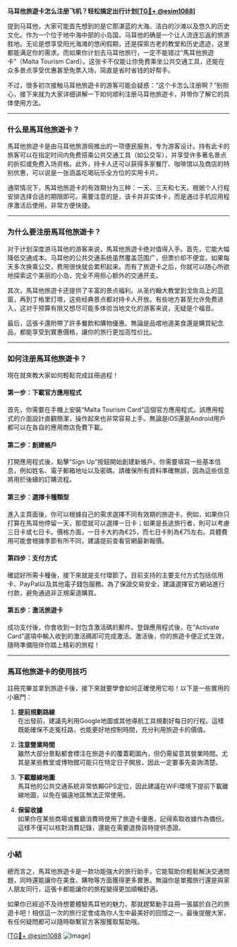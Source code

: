 **马耳他旅遊卡怎么注册飞机？轻松搞定出行计划[[TG💪+ @esim1088](https://t.me/s/esim1088)]**

提到马耳他，大家可能首先想到的是它那湛蓝的大海、洁白的沙滩以及悠久的历史文化。作为一个位于地中海中部的小岛国，马耳他的确是一个让人流连忘返的旅游胜地。无论是想享受阳光海滩的悠闲假期，还是探索古老的教堂和历史遗迹，这里都能满足你的需求。而如果你计划去马耳他旅行，一定不能错过“馬耳他旅遊卡”（Malta Tourism Card）。这张卡不仅能让你免费乘坐公共交通工具，还能在众多景点享受优惠甚至免票入场，简直是省时省钱的好帮手。

不过，很多初次接触马耳他旅遊卡的游客可能会疑惑：“这个卡怎么注册啊？”别担心，接下来就为大家详细讲解一下如何顺利注册马耳他旅遊卡，并带你了解它的具体使用方法。

---

### **什么是馬耳他旅遊卡？**
馬耳他旅遊卡是由马耳他旅游局推出的一项便民服务，专为游客设计。持有此卡的旅客可以在指定时间内免费搭乘公共交通工具（如公交车），并享受许多著名景点的折扣或免费入场资格。此外，持卡人还可以获得多家餐厅、咖啡馆以及商店的特别优惠，可以说是一张涵盖吃喝玩乐全方位的实用卡片。

通常情况下，馬耳他旅遊卡的有效期分为三种：一天、三天和七天。根据个人行程安排选择合适的期限即可。需要注意的是，该卡并非实体卡，而是通过手机应用程序激活后使用，非常方便快捷。

---

### **为什么要注册馬耳他旅遊卡？**
对于计划深度游马耳他的游客来说，馬耳他旅遊卡绝对值得入手。首先，它能大幅降低交通成本。马耳他的公共交通系统虽然覆盖范围广，但票价却不便宜。如果每天多次换乘公交，费用很快就会累积起来。而有了旅遊卡之后，你就可以随心所欲地探索这个美丽的小岛，完全不用担心额外的交通开支。

其次，馬耳他旅遊卡还提供了丰富的景点福利。从圣约翰大教堂到戈佐岛上的蓝窗，再到丁格里灯塔，这些经典景点都对持卡人开放。有些地方甚至允许免费进入，这对于预算有限又想尽可能多体验当地文化的游客来说，无疑是个福音。

最后，這張卡還附帶了許多餐飲和購物優惠。無論是品嚐地道美食還是購買紀念品，都能享受到實惠價格，讓你的旅行更加高性价比。

---

### **如何注册馬耳他旅遊卡？**
現在就來教大家如何輕鬆完成註冊過程！

#### **第一步：下載官方應用程式**
首先，你需要在手機上安裝“Malta Tourism Card”這個官方應用程式。該應用程式的介面設計直觀簡潔，操作起來也非常容易上手。無論是iOS還是Android用戶都可以在各自的應用商店免費下載。

#### **第二步：創建帳戶**
打開應用程式後，點擊“Sign Up”按鈕開始創建新帳戶。你需要填寫一些基本信息，例如姓名、電子郵箱地址以及密碼。請確保所有資料準確無誤，因為這些信息將用於後續的訂購流程。

#### **第三步：選擇卡種類型**
進入主頁面後，你可以根據自己的需求選擇不同有效期的旅遊卡。例如，如果你只打算在馬耳他停留一天，那麼就可以選擇一日卡；如果是長途旅行者，則可以考慮三日卡或七日卡。價格方面，一日卡大約為€25，而七日卡則為€75左右。具體費用可能會根據季節有所不同，建議提前查看官網最新報價。

#### **第四步：支付方式**
確認好所需卡種後，接下來就是支付環節了。目前支持的主要支付方式包括信用卡、PayPal以及其他電子錢包服務。為了保證交易安全，建議選擇官方網站進行付款，避免通過非正規渠道購買。

#### **第五步：激活旅遊卡**
成功支付後，你會收到一封包含激活碼的郵件。登錄應用程式後，在“Activate Card”選項中輸入收到的激活碼即可完成激活。激活後，你的旅遊卡便正式生效，隨時準備陪伴你踏上精彩的旅程！

---

### **馬耳他旅遊卡的使用技巧**
註冊完畢並拿到旅遊卡後，接下來就要學會如何正確使用它啦！以下是一些實用的小竅門：

1. **提前規劃路線**  
   在出發前，建議先利用Google地圖或其他導航工具規劃好每日的行程。這樣既能確保不走冤枉路，也能更好地控制時間，充分利用旅遊卡的價值。

2. **注意營業時間**  
   雖然大部分景點都會標注在旅遊卡的覆蓋範圍內，但仍需留意其營業時間。尤其是某些教堂或博物館可能只在特定日子開放，因此一定要事先查詢清楚。

3. **下載離線地圖**  
   馬耳他的公共交通系統非常依賴GPS定位，因此建議在WiFi環境下提前下載離線地圖，以免在偏遠地區無法正常使用。

4. **保留收據**  
   如果你在某些商場或餐廳消費時使用了旅遊卡優惠，記得索取收據作為備份。這樣不僅可以核對消費記錄，還能在需要退換貨時提供憑證。

---

### **小結**
總而言之，馬耳他旅遊卡是一款功能強大的旅行助手，它能幫助你輕鬆解決交通問題，同時還能讓你在美食、購物等方面獲得更多實惠。無論你是單獨旅行還是與家人朋友同行，這張卡都能讓你的旅程變得更加順暢舒適。

如果你已經迫不及待想要體驗馬耳他的魅力，那就趕緊動手註冊一張屬於自己的旅遊卡吧！相信這一次的旅行定會成為你人生中最美好的回憶之一。最後提醒大家，有任何疑問都可以隨時聯繫官方客服獲取幫助哦。

[[TG💪+ @esim1088](https://t.me/s/esim1088) ![Image](https://i.postimg.cc/4NQfJmqS/Snipaste-2025-05-13-00-14-12.png)]